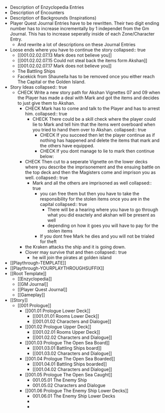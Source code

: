 - Description of Enzyclopedia Entries
- Description of Encounters
- Description of Backgrounds (Inspirations)
- Player Quest Journal Entries have to be rewritten. Their two digit ending number has to increase incrementally by 1 independet from the Gm Journal. This has to increase seperatly inside of each Zone/Character Entry.
	- And rewrite a lot of descriptions on these Journal Entries
- Loose ends where you have to continue the story
  collapsed:: true
	- [[001.02.02.07.13 Mark does not believe you]]
	- [[001.02.02.07.15 Could not steal back the items form Akshan]]
	- [[001.02.02.07.17 Mark does not believe you]]
	- The Battling Ships
	- Facekick from Shaunella has to be removed once you either reach The Capital or the Golden Island.
- Story Ideas
  collapsed:: true
	- CHECK Write a new story path for Akshan Vignettes 07 and 09 when the Player has made a deal with Mark and got the items and decides to just give them to Akshan.
		- CHECK Mark has to come and talk to the Player and has to arrest him.
		  collapsed:: true
			- CHECK There could be a skill check where the player could lie to Mark and tell him that the items went overboard when you tried to hand them over to Akshan.
			  collapsed:: true
				- CHECK If you succeed then let the player continue as if nothing has happened and delete the items that mark and the others have equipped.
				- CHECK If you dont manage to lie to mark then continue below:
		- CHECK Then cut to a seperate Vignette on the lower decks where you describe the imprisonement and the ensuing battle on the top deck and then the Magisters come and imprison you as well.
		  collapsed:: true
			- Mark and all the others are imprisoned as well
			  collapsed:: true
				- you can free them but then you have to take the responsibility for the stolen items once you are in the capital
				  collapsed:: true
					- There will be a hearing where you have to go through what you did exactely and akshan will be present as well
					- depending on how it goes you will have to pay for the stolen items
				- If you dont free Mark he dies and you will not be trialed for theft
		- the Kraken attacks the ship and it is going down.
		- Clover may survive that and then
		  collapsed:: true
			- he will join the pirates at golden island
- [[Playthrough-TEMPLATE]]
- [[Playthrough-YOURPLAYTHROUGHSUFFIX]]
- [[Root Template]]
	- [[Enzyclopedia]]
	- [[GM Journal]]
	- [[Player Quest Journal]]
	- [[Gameplay]]
- [[Story]]
	- [[001 Prologue]]
		- [[001.01 Prologue Lower Deck]]
			- [[001.01.01 Rooms Lower Deck]]
			- [[001.01.02 Characters and Dialogue]]
		- [[001.02 Prologue Upper Deck]]
			- [[001.02.01 Rooms Upper Deck]]
			- [[001.02.02 Characters and Dialogue]]
		- [[001.03 Prologue The Open Sea Board]]
			- [[001.03.01 Battling Ships board]]
			- [[001.03.02 Characters and Dialogue]]
		- [[001.04 Prologue The Open Sea Boarded]]
			- [[001.04.01 Battling Ships boarded]]
			- [[001.04.02 Characters and Dialogue]]
		- [[001.05 Prologue The Open Sea Caught]]
			- 001.05.01 The Enemy Ship
			- 001.05.02 Characters and Dialogue
		- [[001.06 Prologue The Enemy Ship Lower Decks]]
			- 001.06.01 The Enemy Ship Lower Decks
			-
			-